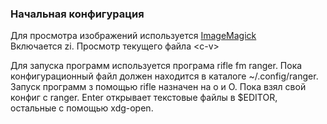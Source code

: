 ### Начальная конфигурация
Для просмотра изображений используется [ImageMagick](https://github.com/ImageMagick/ImageMagick)  
Включается zi. Просмотр текущего файла \<c-v>

Для запуска программ используется програма rifle fm ranger. Пока конфигурационный файл должен находится в каталоге ~/.config/ranger. Запуск программ з помощью rifle назначен на o и O. Пока взял свой конфиг с ranger. Enter открывает текстовые файлы в $EDITOR, остальные с помощью xdg-open.
